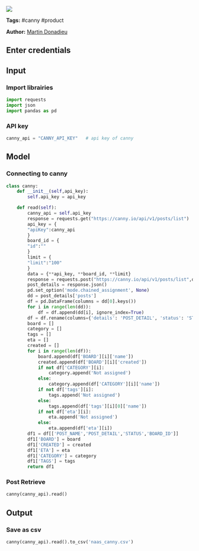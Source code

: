<a href="https://app.naas.ai/user-redirect/naas/downloader?url=https://raw.githubusercontent.com/jupyter-naas/awesome-notebooks/master/Canny/Canny_Read.ipynb" target="_parent"><img src="https://naasai-public.s3.eu-west-3.amazonaws.com/open_in_naas.svg"/></a>

**Tags:** #canny #product

**Author:** [Martin Donadieu](https://www.linkedin.com/in/martindonadieu)

## Enter credentials

## Input

### Import librairies


```python
import requests
import json
import pandas as pd
```

### API key


```python
canny_api = "CANNY_API_KEY"   # api key of canny
```

## Model

### Connecting to canny


```python
class canny:
    def __init__(self,api_key):
        self.api_key = api_key

    def read(self):
        canny_api = self.api_key
        response = requests.get("https://canny.io/api/v1/posts/list")
        api_key = {
        "apiKey":canny_api          
        }
        board_id = {
        "id":""                          
        }
        limit = {
        "limit":"100"                          
        }
        data = {**api_key, **board_id, **limit}
        response = requests.post("https://canny.io/api/v1/posts/list",data)
        post_details = response.json()
        pd.set_option('mode.chained_assignment', None)
        dd = post_details['posts']
        df = pd.DataFrame(columns = dd[0].keys()) 
        for i in range(len(dd)):
            df = df.append(dd[i], ignore_index=True)
        df = df.rename(columns={'details': 'POST_DETAIL', 'status': 'STATUS', 'title': 'POST_NAME','board': 'BOARD','category': 'CATEGORY','id': 'BOARD_ID'})        
        board = []
        category = []
        tags = []
        eta = []
        created = []
        for i in range(len(df)):
            board.append(df['BOARD'][i]['name'])
            created.append(df['BOARD'][i]['created'])
            if not df['CATEGORY'][i]:
                category.append('Not assigned')
            else:
                category.append(df['CATEGORY'][i]['name'])    
            if not df['tags'][i]:
                tags.append('Not assigned')
            else:
                tags.append(df['tags'][i][0]['name'])
            if not df['eta'][i]:
                eta.append('Not assigned')
            else:
                eta.append(df['eta'][i])  
        df1 = df[['POST_NAME','POST_DETAIL','STATUS','BOARD_ID']]
        df1['BOARD'] = board
        df1['CREATED'] = created
        df1['ETA'] = eta
        df1['CATEGORY'] = category
        df1['TAGS'] = tags
        return df1
```

### Post Retrieve


```python
canny(canny_api).read()
```

## Output

### Save as csv


```python
canny(canny_api).read().to_csv('naas_canny.csv') 
```
